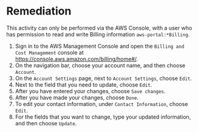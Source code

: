 # Remediation

This activity can only be performed via the AWS Console, with a user who has permission to read and write Billing information `aws-portal:*Billing`.

1. Sign in to the AWS Management Console and open the `Billing and Cost Management` console at <https://console.aws.amazon.com/billing/home#/>.
2. On the navigation bar, choose your account name, and then choose `Account`.
3. On the `Account Settings` page, next to `Account Settings`, choose `Edit`.
4. Next to the field that you need to update, choose `Edit`.
5. After you have entered your changes, choose `Save changes`.
6. After you have made your changes, choose `Done`.
7. To edit your contact information, under `Contact Information`, choose `Edit`.
8. For the fields that you want to change, type your updated information, and then choose `Update`.
